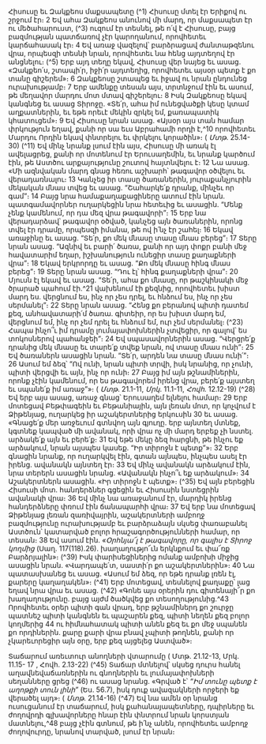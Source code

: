 
Հիսուսը եւ Զակքեոս մաքսապետը
(^1) Հիսուսը մտել էր Երիքով ու շրջում էր։ 2 Եվ ահա Զակքեոս անունով մի մարդ, որ մաքսապետ էր ու մեծահարուստ,
(^3) ուզում էր տեսնել, թե ո՛վ է Հիսուսը, բայց բազմության պատճառով չէր կարողանում, որովհետեւ կարճահասակ էր։ 4 Եվ
առաջ վազելով՝ բարձրացավ ժանտաթզենու վրա, որպեսզի տեսնի նրան, որովհետեւ նա հենց այդտեղով էր անցնելու։
(^5) Երբ այդ տեղը եկավ, Հիսուսը վեր նայեց եւ ասաց. «Զակքեո՛ս, շտապի՛ր, իջի՛ր այդտեղից, որովհետեւ այսօր պետք է քո
տանը գիշերեմ»։ 6 Զակքեոսը շտապեց եւ իջավ ու նրան ընդունեց ուրախությամբ։ 7 Երբ ամենքը տեսան այս, տրտնջում
էին եւ ասում, թե մեղավոր մարդու մոտ մտավ գիշերելու։ 8 Իսկ Զակքեոսը եկավ կանգնեց եւ ասաց Տիրոջը. «Տե՛ր, ահա
իմ ունեցվածքի կեսը կտամ աղքատներին, եւ եթե որեւէ մեկին զրկել եմ, քառապատիկ կհատուցեմ»։ 9 Եվ Հիսուսը նրան
ասաց. «Այսօր այս տան համար փրկություն եղավ, քանի որ սա եւս Աբրահամի որդի է,^10 որովհետեւ Մարդու Որդին
եկավ փնտրելու եւ փրկելու կորածին»։
( _Մտթ_. 25.14-30)
(^11) Եվ մինչ նրանք լսում էին այս, Հիսուսը մի առակ էլ ավելացրեց, քանի որ մոտենում էր Երուսաղեմին, եւ նրանք
կարծում էին, թե Աստծու արքայությունը շուտով հայտնվելու է։ 12 Նա ասաց. «Մի ազնվական մարդ գնաց հեռու
աշխարհ՝ թագավոր օծվելու եւ վերադառնալու։ 13 Կանչեց իր տասը ծառաներին, յուրաքանչյուրին մեկական մնաս տվեց
եւ ասաց. “Շահարկե՛ք դրանք, մինչեւ որ գամ”։ 14 Բայց նրա համաքաղաքացիները ատում էին նրան. պատգամավորներ
ուղարկեցին նրա հետեւից եւ ասացին. “Մենք չենք կամենում, որ դա մեզ վրա թագավորի”։ 15 Երբ նա վերադարձավ՝
թագավոր օծված, կանչեց այն ծառաներին, որոնց տվել էր դրամը, որպեսզի իմանա, թե ով ի՛նչ էր շահել։ 16 Եկավ
առաջինը եւ ասաց. “Տե՛ր, քո մեկ մնասը տասը մնաս բերեց”։ 17 Տերը նրան ասաց. “Ազնիվ եւ բարի՛ ծառա, քանի որ այդ
փոքր բանի մեջ հավատարիմ եղար, իշխանություն ունեցիր տասը քաղաքների վրա”։ 18 Եկավ երկրորդը եւ ասաց. “Քո
մեկ մնասը հինգ մնաս բերեց”։ 19 Տերը նրան ասաց. “Դու էլ՝ հինգ քաղաքների վրա”։ 20 Մյուսն էլ եկավ եւ ասաց. “Տե՛ր,
ահա քո մնասը, որ թաշկինակի մեջ ծրարած պահում էի.^21 վախենում էի քեզնից, որովհետեւ խիստ մարդ ես. վերցնում
ես, ինչ որ չես դրել, եւ հնձում ես, ինչ որ չես սերմանել”։ 22 Տերը նրան ասաց. “Հենց քո բերանով պիտի դատեմ քեզ,
անհավատարի՛մ ծառա. գիտեիր, որ ես խիստ մարդ եմ, վերցնում եմ, ինչ որ չեմ դրել եւ հնձում եմ, ուր չեմ սերմանել։
(^23) Հապա ինչո՞ւ իմ դրամը լումայափոխներին չտվեցիր, որ գալով՝ ես տոկոսներով պահանջեի”։ 24 Եվ սպասավորներին
ասաց. “Վերցրե՛ք դրանից մեկ մնասը եւ տարե՛ք տվեք նրան, ով տասը մնաս ունի”։ 25 Եվ ծառաներն ասացին նրան.
“Տե՛ր, արդեն նա տասը մնաս ունի՛”։ 26 Ասում եմ ձեզ՝ “Ով ունի, նրան պիտի տրվի, իսկ նրանից, որ չունի, պիտի վերցվի
եւ այն, ինչ որ ունի։ 27 Բայց իմ այն թշնամիներին, որոնք չէին կամենում, որ ես թագավորեմ իրենց վրա, բերե՛ք այստեղ եւ
սպանե՛ք իմ առաջ”»։
( _Մտթ_. 21.1-11, _Մրկ_. 11.1-11, _Հովհ_. 12.12-19)
(^28) Եվ երբ այս ասաց, առաջ գնաց՝ Երուսաղեմ ելնելու համար։ 29 Երբ մոտեցավ Բեթփագեին եւ Բեթանիային, այն
լեռան մոտ, որ կոչվում է Ձիթենյաց, ուղարկեց իր աշակերտներից երկուսին 30 եւ ասաց. «Գնացե՛ք մեր առջեւում գտնվող
այն գյուղը. երբ այնտեղ մտնեք, կգտնեք կապված մի ավանակ, որի վրա ոչ մի մարդ երբեք չի նստել. արձակե՛ք այն եւ
բերե՛ք։ 31 Եվ եթե մեկը ձեզ հարցնի, թե ինչու եք արձակում, նրան այսպես կասեք. “Իր տիրոջն է պետք”»։ 32 Երբ գնացին
նրանք, որ ուղարկվել էին, գտան այնպես, ինչպես ասել էր իրենց. ավանակն այնտեղ էր։ 33 Եվ մինչ ավանակն արձակում
էին, նրա տերերն ասացին նրանց. «Ավանակն ինչո՞ւ եք արձակում»։ 34 Աշակերտներն ասացին. «Իր տիրոջն է պետք»։
(^35) Եվ այն բերեցին Հիսուսի մոտ. հանդերձներ գցեցին եւ Հիսուսին նստեցրին ավանակի վրա։ 36 Եվ մինչ նա առաջանում
էր, մարդիկ իրենց հանդերձները փռում էին ճանապարհի վրա։ 37 Եվ երբ նա մոտեցավ Ձիթենյաց լեռան զառիվայրին,
աշակերտների ամբողջ բազմությունը ուրախությամբ եւ բարձրաձայն սկսեց փառաբանել Աստծուն՝ կատարված բոլոր
հրաշագործությունների համար, որ տեսան։ 38 Եվ ասում էին. _«Օրհնյա՜լ է թագավորը, որ գալիս է Տիրոջ կողմից_ (Սաղ.
117(118).26). խաղաղությո՜ւն երկնքում եւ փա՜ռք Բարձրյալին»։
(^39) Իսկ փարիսեցիներից ոմանք ամբոխի միջից ասացին նրան. «Վարդապե՛տ, սաստի՛ր քո աշակերտներին»։ 40 Նա
պատասխանեց եւ ասաց. «Ասում եմ ձեզ, որ եթե դրանք լռեն էլ, քարերը կաղաղակեն»։
(^41) Երբ մոտեցավ, տեսնելով քաղաքը՝ լաց եղավ նրա վրա եւ ասաց. (^42) «Գոնե այս օրերին դու գիտենայի՜ր քո
խաղաղությունը. բայց այժմ ծածկվեց քո տեսողությունից.^43 Որովհետեւ օրեր պիտի գան վրադ, երբ թշնամիներդ քո
շուրջը պատնեշ պիտի կանգնեն եւ պաշարեն քեզ, պիտի նեղեն քեզ բոլոր կողմերից 44 ու հիմնահատակ պիտի անեն քեզ
եւ քո մեջ սպանեն քո որդիներին. քարը քարի վրա բնավ չպիտի թողնեն, քանի որ չկարեւորեցիր այն օրը, երբ քեզ այցելեց
Աստված»։


Տաճարում առեւտուր անողների վտարումը
( Մտթ. 21.12-13, Մրկ. 11.15- 17 , Հովհ. 2.13-22)
(^45) Տաճար մտնելով՝ սկսեց դուրս հանել աղավնեվաճառներին ու գնողներին եւ լումայափոխների սեղանները ցրեց
(^46) ու ասաց նրանց. «Գրված է՝ _“Իմ տունը պետք է աղոթքի տուն լինի”_ (Ես. 56.7), իսկ դուք ավազակների որջերի եք
վերածել այդ»։
( _Մտթ_. 21.14-16)
(^47) Եվ նա ամեն օր նրանց ուսուցանում էր տաճարում, իսկ քահանայապետները, դպիրները եւ ժողովրդի
գլխավորները հնար էին փնտրում նրան կորստյան մատնելու,^48 բայց չէին գտնում, թե ի՛նչ անեն, որովհետեւ ամբողջ
ժողովուրդը, նրանով տարված, լսում էր նրան։
